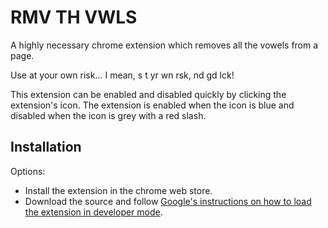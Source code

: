 RMV TH VWLS
=============

A highly necessary chrome extension which removes all the vowels from a page.

Use at your own risk... I mean, s t yr wn rsk, nd gd lck!

This extension can be enabled and disabled quickly by clicking the extension's icon. The extension is enabled when the icon is blue and disabled when the icon is grey with a red slash.

Installation
------------

Options:

* Install the extension in the chrome web store.
* Download the source and follow [Google's instructions on how to load the extension in developer mode](https://developer.chrome.com/extensions/getstarted).

